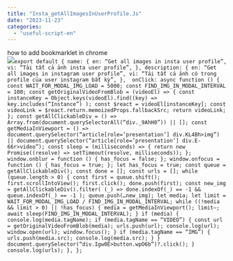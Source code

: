 ```yaml
---
title: "Insta_getAllImagesInUserProfile.Js"
date: "2023-11-23"
categories: 
  - "useful-script-en"
---
```


how to add bookmarklet in chrome  
![](https://camo.githubusercontent.com/5f21e427a7d3ee887313a4f9b1ab033e6462db47ca299bf3f7e2d81a0ce854bd/68747470733a2f2f696d672e7765626e6f74732e636f6d2f323031392f30342f447261672d616e642d44726f702d4c696e6b732d696e2d4368726f6d652e706e67)`export default { name: { en: “Get all images in insta user profile”, vi: “Tải tất cả ảnh insta user profile”, }, description: { en: “Get all images in instagram user profile”, vi: “Tải tất cả ảnh có trong profile của user instagram bất kỳ”, },  onClick: async function () { const WAIT_FOR_MODAL_IMG_LOAD = 5000; const FIND_IMG_IN_MODAL_INTERVAL = 100; const getOriginalVideoFromBlob = (videoEl) => { const instanceKey = Object.keys(videoEl).find((key) => key.includes(“Instance”) ); const $react = videoEl[instanceKey]; const videoLink = $react.return.memoizedProps.fallbackSrc; return videoLink; }; const getAllClickableDiv = () => Array.from(document.querySelectorAll(“div._9AhH0”)) || []; const getMediaInViewport = () => document.querySelector(“article[role=’presentation’] div.KL4Bh>img”) || document.querySelector(“article[role=’presentation’] div.E-66r>video”); const sleep = (milliseconds) => { return new Promise((resolve) => setTimeout(resolve, milliseconds)); }; window.onblur = function () { has_focus = false; }; window.onfocus = function () { has_focus = true; }; let has_focus = true; const queue = getAllClickableDiv(); const done = []; const urls = []; while (queue.length > 0) { const first = queue.shift(); first.scrollIntoView(); first.click(); done.push(first); const new_img = getAllClickableDiv().filter( (_) => done.indexOf(_) == -1 && queue.indexOf(_) == -1 ); queue.push(…new_img); let media; let limit = WAIT_FOR_MODAL_IMG_LOAD / FIND_IMG_IN_MODAL_INTERVAL; while ((!media && limit > 0) || !has_focus) { media = getMediaInViewport(); limit–; await sleep(FIND_IMG_IN_MODAL_INTERVAL); } if (media) { console.log(media.tagName); if (media.tagName == “VIDEO”) { const url = getOriginalVideoFromBlob(media); urls.push(url); console.log(url); window.open(url); window.focus(); } if (media.tagName == “IMG”) { urls.push(media.src); console.log(media.src); } } document.querySelector(“div.Igw0E>button.wpO6b”)?.click(); } console.log(urls); }, };`
